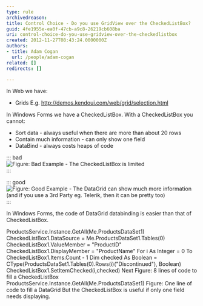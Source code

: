 ```yaml
---
type: rule
archivedreason: 
title: Control Choice - Do you use GridView over the CheckedListBox?
guid: 4fe1955e-ea0f-47cb-a9c8-26219cb608ba
uri: control-choice-do-you-use-gridview-over-the-checkedlistbox
created: 2012-11-27T08:43:24.0000000Z
authors:
- title: Adam Cogan
  url: /people/adam-cogan
related: []
redirects: []

---
```


In Web we have:


* Grids E.g. http://demos.kendoui.com/web/grid/selection.html 


In Windows Forms we have a CheckedListBox. With a CheckedListBox you cannot:

* Sort data - always useful when there are more than about 20 rows
* Contain much information - can only show one field
* DataBind - always costs heaps of code


<!--endintro-->


::: bad  
![Figure: Bad Example - The CheckedListBox is limited](../../assets/UsingCheckedListBox.gif)  
:::


::: good  
![Figure: Good Example - The DataGrid can show much more information (and if you use a 3rd Party eg. Telerik, then it can be pretty too)](../../assets/UsingDataGrid.gif)  
:::

In Windows Forms, the code of DataGrid databinding is easier than that of CheckedListBox.

ProductsService.Instance.GetAll(Me.ProductsDataSet1)
CheckedListBox1.DataSource = Me.ProductsDataSet1.Tables(0)
CheckedListBox1.ValueMember = "ProductID"
CheckedListBox1.DisplayMember = "ProductName"
For i As Integer = 0 To CheckedListBox1.Items.Count - 1
Dim checked As Boolean = CType(ProductsDataSet1.Tables(0).Rows(i)("Discontinued"), Boolean)
CheckedListBox1.SetItemChecked(i,checked)
Next
Figure: 8 lines of code to fill a CheckedListBox
ProductsService.Instance.GetAll(Me.ProductsDataSet1)
Figure: One line of code to fill a DataGrid
But the CheckedListBox is useful if only one field needs displaying.
